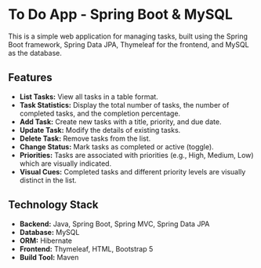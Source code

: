 # To Do App - Spring Boot & MySQL

This is a simple web application for managing tasks, built using the Spring Boot framework, Spring Data JPA, Thymeleaf for the frontend, and MySQL as the database.

## Features

*   **List Tasks:** View all tasks in a table format.
*   **Task Statistics:** Display the total number of tasks, the number of completed tasks, and the completion percentage.
*   **Add Task:** Create new tasks with a title, priority, and due date.
*   **Update Task:** Modify the details of existing tasks.
*   **Delete Task:** Remove tasks from the list.
*   **Change Status:** Mark tasks as completed or active (toggle).
*   **Priorities:** Tasks are associated with priorities (e.g., High, Medium, Low) which are visually indicated.
*   **Visual Cues:** Completed tasks and different priority levels are visually distinct in the list.

## Technology Stack

*   **Backend:** Java, Spring Boot, Spring MVC, Spring Data JPA
*   **Database:** MySQL
*   **ORM:** Hibernate
*   **Frontend:** Thymeleaf, HTML, Bootstrap 5
*   **Build Tool:** Maven